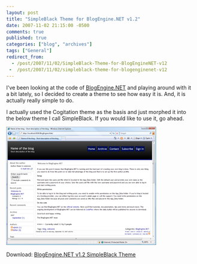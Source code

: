 ```yaml
---
layout: post
title: "SimpleBlack Theme for BlogEngine.NET v1.2"
date: 2007-11-02 21:15:00 -0500
comments: true
published: true
categories: ["blog", "archives"]
tags: ["General"]
redirect_from: 
  - /post/2007/11/02/SimpleBlack-Theme-for-BlogEngineNET-v12
 -  /post/2007/11/02/simpleblack-theme-for-blogenginenet-v12
---
```

<!-- more -->
<P>I've been looking at the code of <A href="http://dotnetblogengine.net">BlogEngine.NET</A> and playing around with it a bit lately, so I decided to create a theme to see how easy it is. And, it is actually really simple to do.</P>
<P>I actually used the Cogitation theme as the basis and just morphed it into the below theme I call SimpleBlack. If you would like to use it, go ahead.</P>
<P><A href="/Download/Blog/1418/SimpleBlack_Full.png"><IMG alt="SimpleBlack Them for BlogEngine.NET" hspace=0 src="/Download/Blog/1418/SimpleBlack_Thumb.png" align=baseline border=0></A></P>
<P>Download: <A href="/Download/Blog/1418/SimpleBlack.zip">BlogEngine.NET v1.2&nbsp;SimpleBlack Theme</A></P>
